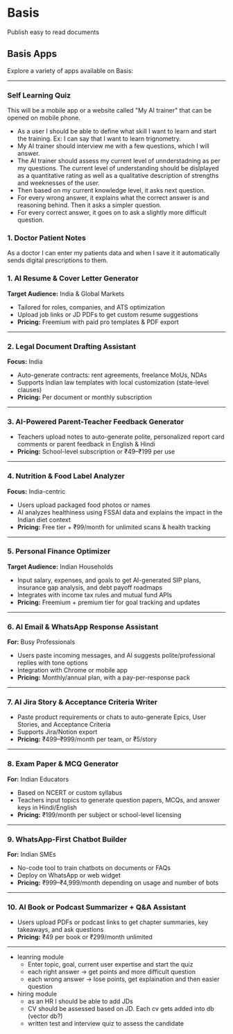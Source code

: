 # Basis

Publish easy to read documents

## Basis Apps

Explore a variety of apps available on Basis:

---

### Self Learning Quiz
This will be a mobile app or a website called "My AI trainer" that can be opened on mobile phone. 
-  As a user I should be able to define what skill I want to learn and start the training. Ex: I can say that I want to learn trignometry. 
-  My AI trainer should interview me with a few questions, which I will answer.
-  The AI trainer should assess my current level of unnderstadning as per my questions. The current level of understanding should be dislplayed as a quantitative rating as well as a qualitative description of strengths and weeknesses of the user.
-  Then based on my current knowledge level, it asks next question.
-  For every wrong answer, it explains what the correct answer is and reasoning behind. Then it asks a simpler question.
-  For every correct answer, it goes on to ask a slightly more difficult question.  

### 1. Doctor Patient Notes
As a doctor I can enter my patients data and when I save it it automatically sends digital prescriptions to them. 

### 1. **AI Resume & Cover Letter Generator**
**Target Audience:** India & Global Markets  
- Tailored for roles, companies, and ATS optimization  
- Upload job links or JD PDFs to get custom resume suggestions  
- **Pricing:** Freemium with paid pro templates & PDF export  

---

### 2. **Legal Document Drafting Assistant**
**Focus:** India  
- Auto-generate contracts: rent agreements, freelance MoUs, NDAs  
- Supports Indian law templates with local customization (state-level clauses)  
- **Pricing:** Per document or monthly subscription  

---

### 3. **AI-Powered Parent-Teacher Feedback Generator**
- Teachers upload notes to auto-generate polite, personalized report card comments or parent feedback in English & Hindi  
- **Pricing:** School-level subscription or ₹49–₹199 per use  

---

### 4. **Nutrition & Food Label Analyzer**
**Focus:** India-centric  
- Users upload packaged food photos or names  
- AI analyzes healthiness using FSSAI data and explains the impact in the Indian diet context  
- **Pricing:** Free tier + ₹99/month for unlimited scans & health tracking  

---

### 5. **Personal Finance Optimizer**
**Target Audience:** Indian Households  
- Input salary, expenses, and goals to get AI-generated SIP plans, insurance gap analysis, and debt payoff roadmaps  
- Integrates with income tax rules and mutual fund APIs  
- **Pricing:** Freemium + premium tier for goal tracking and updates  

---

### 6. **AI Email & WhatsApp Response Assistant**
**For:** Busy Professionals  
- Users paste incoming messages, and AI suggests polite/professional replies with tone options  
- Integration with Chrome or mobile app  
- **Pricing:** Monthly/annual plan, with a pay-per-response pack  

---

### 7. **AI Jira Story & Acceptance Criteria Writer**
- Paste product requirements or chats to auto-generate Epics, User Stories, and Acceptance Criteria  
- Supports Jira/Notion export  
- **Pricing:** ₹499–₹999/month per team, or ₹5/story  

---

### 8. **Exam Paper & MCQ Generator**
**For:** Indian Educators  
- Based on NCERT or custom syllabus  
- Teachers input topics to generate question papers, MCQs, and answer keys in Hindi/English  
- **Pricing:** ₹199/month per subject or school-level licensing  

---

### 9. **WhatsApp-First Chatbot Builder**
**For:** Indian SMEs  
- No-code tool to train chatbots on documents or FAQs  
- Deploy on WhatsApp or web widget  
- **Pricing:** ₹999–₹4,999/month depending on usage and number of bots  

---

### 10. **AI Book or Podcast Summarizer + Q&A Assistant**
- Users upload PDFs or podcast links to get chapter summaries, key takeaways, and ask questions  
- **Pricing:** ₹49 per book or ₹299/month unlimited  

---


   - leanring module
      - Enter topic, goal, current user expertise and start the quiz
      - each right answer -> get points and more difficult question  
      - each wrong answer -> lose points, get explaination and then easier question
   - hiring module
      - as an HR I should be able to add JDs
      - CV should be assessed based on JD. Each cv gets added into db (vector db?)
      - written test and interview quiz to assess the candidate
